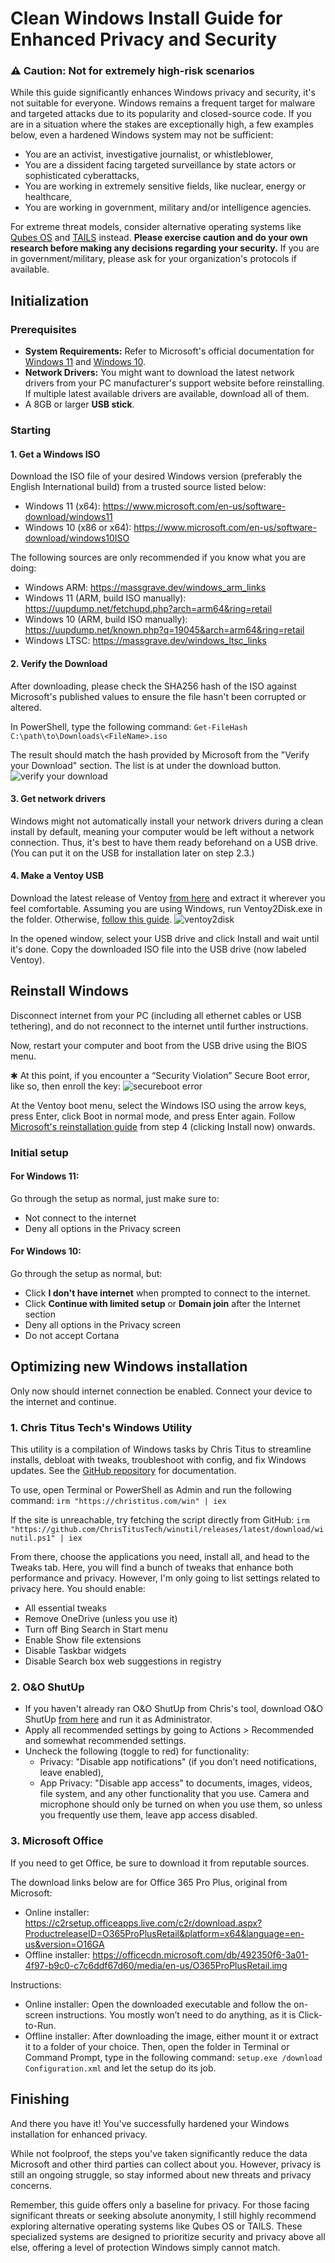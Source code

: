 # Clean Windows Install Guide for Enhanced Privacy and Security

### ⚠️ Caution: Not for extremely high-risk scenarios

While this guide significantly enhances Windows privacy and security, it's not suitable for everyone. Windows remains a frequent target for malware and targeted attacks due to its popularity and closed-source code. If you are in a situation where the stakes are exceptionally high, a few examples below, even a hardened Windows system may not be sufficient:
- You are an activist, investigative journalist, or whistleblower,
- You are a dissident facing targeted surveillance by state actors or sophisticated cyberattacks,
- You are working in extremely sensitive fields, like nuclear, energy or healthcare,
- You are working in government, military and/or intelligence agencies.

For extreme threat models, consider alternative operating systems like [Qubes OS](https://www.qubes-os.org/doc/installation-guide/) and [TAILS](https://tails.net/index.en.html) instead. __Please exercise caution and do your own research before making any decisions regarding your security.__ If you are in government/military, please ask for your organization's protocols if available.

## Initialization

### Prerequisites
- __System Requirements:__ Refer to Microsoft's official documentation for [Windows 11](https://www.microsoft.com/en-us/windows/windows-11-specifications?r=1#table1) and [Windows 10](https://www.microsoft.com/en-us/windows/windows-10-specifications#primaryR2).
- __Network Drivers:__ You might want to download the latest network drivers from your PC manufacturer's support website before reinstalling. If multiple latest available drivers are available, download all of them.
- A 8GB or larger __USB stick__.

### Starting
#### 1. Get a Windows ISO
Download the ISO file of your desired Windows version (preferably the English International build) from a trusted source listed below:
- Windows 11 (x64): https://www.microsoft.com/en-us/software-download/windows11
- Windows 10 (x86 or x64): https://www.microsoft.com/en-us/software-download/windows10ISO

The following sources are only recommended if you know what you are doing:
- Windows ARM: https://massgrave.dev/windows_arm_links
- Windows 11 (ARM, build ISO manually): https://uupdump.net/fetchupd.php?arch=arm64&ring=retail
- Windows 10 (ARM, build ISO manually): https://uupdump.net/known.php?q=19045&arch=arm64&ring=retail
- Windows LTSC: https://massgrave.dev/windows_ltsc_links

#### 2. Verify the Download
After downloading, please check the SHA256 hash of the ISO against Microsoft's published values to ensure the file hasn't been corrupted or altered.

In PowerShell, type the following command:
`Get-FileHash C:\path\to\Downloads\<FileName>.iso`

The result should match the hash provided by Microsoft from the "Verify your Download" section. The list is at under the download button. ![verify your download](verifydl.png)

#### 3. Get network drivers
Windows might not automatically install your network drivers during a clean install by default, meaning your computer would be left without a network connection. Thus, it's best to have them ready beforehand on a USB drive. (You can put it on the USB for installation later on step 2.3.)

#### 4. Make a Ventoy USB

Download the latest release of Ventoy [from here](https://github.com/ventoy/Ventoy/releases) and extract it wherever you feel comfortable. Assuming you are using Windows, run Ventoy2Disk.exe in the folder. Otherwise, [follow this guide](https://www.ventoy.net/en/doc_start.html).
![ventoy2disk](ventoy2disk.png)

In the opened window, select your USB drive and click Install and wait until it's done. Copy the downloaded ISO file into the USB drive (now labeled Ventoy).

## Reinstall Windows
Disconnect internet from your PC (including all ethernet cables or USB tethering), and do not reconnect to the internet until further instructions.

Now, restart your computer and boot from the USB drive using the BIOS menu.

✱ At this point, if you encounter a “Security Violation” Secure Boot error, like so, then enroll the key:
![secureboot error](image-2.png)

At the Ventoy boot menu, select the Windows ISO using the arrow keys, press Enter, click Boot in normal mode, and press Enter again. Follow [Microsoft's reinstallation guide](https://support.microsoft.com/en-us/windows/reinstall-windows-d8369486-3e33-7d9c-dccc-859e2b022fc7#ID0EDBBBBBBBDBD) from step 4 (clicking Install now) onwards.

### Initial setup
#### For Windows 11:
Go through the setup as normal, just make sure to:
- Not connect to the internet
- Deny all options in the Privacy screen

#### For Windows 10:
Go through the setup as normal, but:
- Click __I don't have internet__ when prompted to connect to the internet.
- Click __Continue with limited setup__ or __Domain join__ after the Internet section
- Deny all options in the Privacy screen
- Do not accept Cortana

## Optimizing new Windows installation
Only now should internet connection be enabled. Connect your device to the internet and continue.

### 1. Chris Titus Tech's Windows Utility
This utility is a compilation of Windows tasks by Chris Titus to streamline installs, debloat with tweaks, troubleshoot with config, and fix Windows updates. See the [GitHub repository](https://github.com/ChrisTitusTech/winutil) for documentation.

To use, open Terminal or PowerShell as Admin and run the following command:
`irm "https://christitus.com/win" | iex`

If the site is unreachable, try fetching the script directly from GitHub:
`irm "https://github.com/ChrisTitusTech/winutil/releases/latest/download/winutil.ps1" | iex`

From there, choose the applications you need, install all, and head to the Tweaks tab. Here, you will find a bunch of tweaks that enhance both performance and privacy. However, I'm only going to list settings related to privacy here. You should enable:

- All essential tweaks
- Remove OneDrive (unless you use it)
- Turn off Bing Search in Start menu
- Enable Show file extensions
- Disable Taskbar widgets
- Disable Search box web suggestions in registry

### 2. O&O ShutUp
- If you haven't already ran O&O ShutUp from Chris's tool, download O&O ShutUp [from here](https://dl5.oo-software.com/files/ooshutup10/OOSU10.exe) and run it as Administrator.
- Apply all recommended settings by going to Actions > Recommended and somewhat recommended settings.
- Uncheck the following (toggle to red) for functionality:
	- Privacy: "Disable app notifications" (if you don’t need notifications, leave enabled),
	- App Privacy: "Disable app access" to documents, images, videos, file system, and any other functionality that you use. Camera and microphone should only be turned on when you use them, so unless you frequently use them, leave app access disabled.

### 3. Microsoft Office
If you need to get Office, be sure to download it from reputable sources.

The download links below are for Office 365 Pro Plus, original from Microsoft:
- Online installer: https://c2rsetup.officeapps.live.com/c2r/download.aspx?ProductreleaseID=O365ProPlusRetail&platform=x64&language=en-us&version=O16GA
- Offline installer: https://officecdn.microsoft.com/db/492350f6-3a01-4f97-b9c0-c7c6ddf67d60/media/en-us/O365ProPlusRetail.img

Instructions:
- Online installer: Open the downloaded executable and follow the on-screen instructions. You mostly won’t need to do anything, as it is Click-to-Run.
- Offline installer: After downloading the image, either mount it or extract it to a folder of your choice. Then, open the folder in Terminal or Command Prompt, type in the following command: `setup.exe /download Configuration.xml` and let the setup do its job.

## Finishing
And there you have it! You've successfully hardened your Windows installation for enhanced privacy.

While not foolproof, the steps you've taken significantly reduce the data Microsoft and other third parties can collect about you. However, privacy is still an ongoing struggle, so stay informed about new threats and privacy concerns.

Remember, this guide offers only a baseline for privacy. For those facing significant threats or seeking absolute anonymity, I still highly recommend exploring alternative operating systems like Qubes OS or TAILS. These specialized systems are designed to prioritize security and privacy above all else, offering a level of protection Windows simply cannot match.
